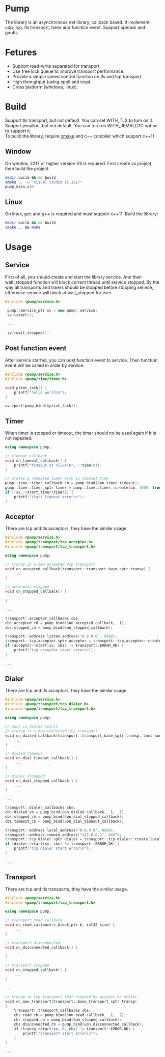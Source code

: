 # Pump

The library is an asynchronous net library, callback based. It implement udp, tcp, tls transport, timer and function event. Support openssl and gnutls.

# Fetures

- Support read-write separated for transport.
- Use free lock queue to improve transport performance.
- Provide a simple speed control function on tls and tcp transport.
- High throughput (using epoll and iocp).
- Cross platform (windows, linux).

# Build

Support tls transport, but not default. You can set WITH_TLS to turn on it.  
Support jemalloc, but not default. You can turn on WITH_JEMALLOC option to support it.  
To build the library, require [cmake](https://cmake.org/) and c++ compiler which support c++11.

## Window

On window, 2017 or higher version VS is required. First create vs project, then build the project:

```bash
mkdir build && cd build
cmake .. -G "Visual Studio 15 2017"
pump_main.sln
```

## Linux

On linux, gcc and g++ is required and must support c++11. Build the library:

```bash
mkdir build && cd build
cmake .. && make
```

# Usage

## Service

First of all, you should create and start the library service. And then wait_stopped function will block current thread until service stopped. By the way all transports and timers should be stopped before stopping serivce, otherwise serivce will block at wait_stopped for ever.
```c++
#include <pump/service.h>

 pump::service_ptr sv = new pump::service;
 sv->start();

 ...
 
 sv->wait_stopped();
```

## Post function event
After service started, you can post function event to service. Then function event will be called in order by service. 
```c++
#include <pump/service.h>
#include <pump/time/timer.h>

void print_task() {
    printf("hello world\n");
}

sv->post(pump_bind(&print_task));

```

## Timer
When timer is stopped or timeout, the timer should no be used again if it is not repeated.
```c++
using namespace pump;

// timeout callback
void on_timeout_callback() {
	printf("timeout at %llus\n", ::time(0));
}

// create a repeated timer with 1s timeout time
pump::time::timer_callback cb = pump_bind(&on_timer_timeout);
pump::time::timer_sptr timer = pump::time::timer::create(cb, 1000, true);
if (!sv_->start_timer(timer)) {
	printf("start timeout error\n");
}

```

## Acceptor

There are tcp and tls acceptors, they have the similar usage.

```c++
#include <pump/service.h>
#include <pump/transport/tcp_acceptor.h>
#include <pump/transport/tcp_transport.h>

using namespace pump;

// transp is a new accepted tcp transport
void on_accepted_callback(transport::transport_base_sptr transp) {
    ...
}

// accecptor stopped
void on_stopped_callback() {
    ...
}

...

transport::acceptor_callbacks cbs;
cbs.accepted_cb = pump_bind(&on_accepted_callback, _1);
cbs.stopped_cb = pump_bind(&on_stopped_callback);

transport::address listen_address("0.0.0.0", 8888);
transport::tcp_acceptor_sptr acceptor = transport::tcp_acceptor::create(listen_address);
if (acceptor->start(sv, cbs) != transport::ERROR_OK) {
    printf("tcp acceptor start error\n");
}

...
```

## Dialer

There are tcp and tls acceptors, they have the similar usage.

```c++
#include <pump/service.h>
#include <pump/transport/tcp_dialer.h>
#include <pump/transport/tcp_transport.h>

using namespace pump;

// succ is dialed result 
// transp is a new connected tcp transport
void on_dialed_callback(transport::transport_base_sptr transp, bool succ) {
    ...
}

// dialed timeout
void on_dial_timeout_callback() {
    ...
}

// dialer stoppped
void on_dial_stopped_callback() {
    ...
}

...

transport::dialer_callbacks cbs;
cbs.dialed_cb = pump_bind(&on_dialed_callback, _1, _2);
cbs.stopped_cb = pump_bind(&on_dial_stopped_callback);
cbs.timeout_cb = pump_bind(&on_dial_timeout_callback);

transport::address local_address("0.0.0.0", 8888);
transport::address remote_address("127.0.0.1", 8887);
transport::tcp_dialer_sptr dialer = transport::tcp_dialer::create(local_address, remote_address, 1000);
if (dialer->start(sv, cbs) != transport::ERROR_OK) {
    printf("tcp dialer start error\n");
}

...
```

## Transport

There are tcp and tls transports, they have the similar usage.

```c++
#include <pump/service.h>
#include <pump/transport/tcp_transport.h>

using namespace pump;

// transport read callback 
void on_read_callback(c_block_ptr b, int32 size) {
    ...
}

// transport disconnected
void on_disconnected_callback() {
    ...
}

// transport stopped
void on_stopped_callback() {
    ...
}

...

// transp is tcp transport that created by accptor or dialer.
void on_new_transport(transport::base_transport_sptr transp)
{
    transport::transport_callbacks cbs;
    cbs.read_cb = pump_bind(&on_read_callback, _1, _2);
    cbs.stopped_cb = pump_bind(&on_stopped_callback);
    cbs.disconnected_cb = pump_bind(&on_disconnected_callback);
    if (transp->start(sv, 0, cbs) != transport::ERROR_OK) {
        printf("transport start error\n");
    }
}

...
```
